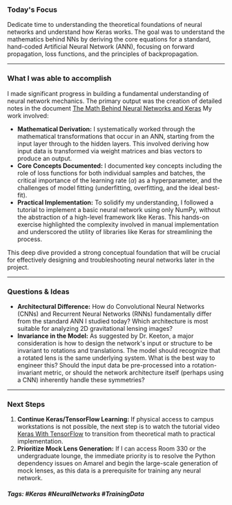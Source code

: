 ### Today's Focus

Dedicate time to understanding the theoretical foundations of neural networks and understand how Keras works. The goal was to understand the mathematics behind NNs by deriving the core equations for a standard, hand-coded Artificial Neural Network (ANN), focusing on forward propagation, loss functions, and the principles of backpropagation.
***
### What I was able to accomplish

I made significant progress in building a fundamental understanding of neural network mechanics. The primary output was the creation of detailed notes in the document [The Math Behind Neural Networks and Keras](https://github.com/satyajitlion/GravLensing/blob/eb1c6ebe2eb7b0f0178f58b4ce0d74c4f01ce1ea/Notes/Keras%20and%20the%20Math%20behind%20Neural%20Networks.md) My work involved:
- **Mathematical Derivation:** I systematically worked through the mathematical transformations that occur in an ANN, starting from the input layer through to the hidden layers. This involved deriving how input data is transformed via weight matrices and bias vectors to produce an output.
- **Core Concepts Documented:** I documented key concepts including the role of loss functions for both individual samples and batches, the critical importance of the learning rate ($\alpha$) as a hyperparameter, and the challenges of model fitting (underfitting, overfitting, and the ideal best-fit).    
- **Practical Implementation:** To solidify my understanding, I followed a tutorial to implement a basic neural network using only NumPy, without the abstraction of a high-level framework like Keras. This hands-on exercise highlighted the complexity involved in manual implementation and underscored the utility of libraries like Keras for streamlining the process.

This deep dive provided a strong conceptual foundation that will be crucial for effectively designing and troubleshooting neural networks later in the project.
***
### Questions & Ideas

- **Architectural Difference:** How do Convolutional Neural Networks (CNNs) and Recurrent Neural Networks (RNNs) fundamentally differ from the standard ANN I studied today? Which architecture is most suitable for analyzing 2D gravitational lensing images?
- **Invariance in the Model:** As suggested by Dr. Keeton, a major consideration is how to design the network's input or structure to be invariant to rotations and translations. The model should recognize that a rotated lens is the same underlying system. What is the best way to engineer this? Should the input data be pre-processed into a rotation-invariant metric, or should the network architecture itself (perhaps using a CNN) inherently handle these symmetries?
***
### Next Steps

1. **Continue Keras/TensorFlow Learning:** If physical access to campus workstations is not possible, the next step is to watch the tutorial video [Keras With TensorFlow](https://www.youtube.com/watch?v=qFJeN9V1ZsI&t=423s) to transition from theoretical math to practical implementation.
2. **Prioritize Mock Lens Generation:** If I can access Room 330 or the undergraduate lounge, the immediate priority is to resolve the Python dependency issues on Amarel and begin the large-scale generation of mock lenses, as this data is a prerequisite for training any neural network.
    
##### Tags: #Keras #NeuralNetworks #TrainingData



